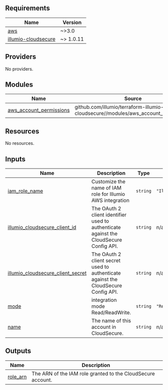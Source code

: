 ## Requirements

| Name | Version |
|------|---------|
| <a name="requirement_aws"></a> [aws](#requirement\_aws) | ~>3.0 |
| <a name="requirement_illumio-cloudsecure"></a> [illumio-cloudsecure](#requirement\_illumio-cloudsecure) | ~> 1.0.11 |

## Providers

No providers.

## Modules

| Name | Source | Version |
|------|--------|---------|
| <a name="module_aws_account_permissions"></a> [aws\_account\_permissions](#module\_aws\_account\_permissions) | github.com/illumio/terraform-illumio-cloudsecure//modules/aws_account_permissions | v1.0.1 |

## Resources

No resources.

## Inputs

| Name | Description | Type | Default | Required |
|------|-------------|------|---------|:--------:|
| <a name="input_iam_role_name"></a> [iam\_role\_name](#input\_iam\_role\_name) | Customize the name of IAM role for Illumio AWS integration | `string` | `"IllumioCloudIntegrationRole"` | no |
| <a name="input_illumio_cloudsecure_client_id"></a> [illumio\_cloudsecure\_client\_id](#input\_illumio\_cloudsecure\_client\_id) | The OAuth 2 client identifier used to authenticate against the CloudSecure Config API. | `string` | n/a | yes |
| <a name="input_illumio_cloudsecure_client_secret"></a> [illumio\_cloudsecure\_client\_secret](#input\_illumio\_cloudsecure\_client\_secret) | The OAuth 2 client secret used to authenticate against the CloudSecure Config API. | `string` | n/a | yes |
| <a name="input_mode"></a> [mode](#input\_mode) | integration mode Read/ReadWrite. | `string` | `"ReadWrite"` | no |
| <a name="input_name"></a> [name](#input\_name) | The name of this account in CloudSecure. | `string` | n/a | yes |

## Outputs

| Name | Description |
|------|-------------|
| <a name="output_role_arn"></a> [role\_arn](#output\_role\_arn) | The ARN of the IAM role granted to the CloudSecure account. |

